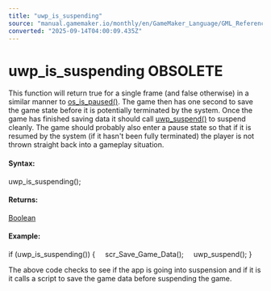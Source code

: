 ```yaml
---
title: "uwp_is_suspending"
source: "manual.gamemaker.io/monthly/en/GameMaker_Language/GML_Reference/UWP_And_XBox_Live/uwp_is_suspending.htm"
converted: "2025-09-14T04:00:09.435Z"
---
```


# uwp\_is\_suspending OBSOLETE

This function will return true for a single frame (and false otherwise) in a similar manner to [os\_is\_paused()](../OS_And_Compiler/os_is_paused.md). The game then has one second to save the game state before it is potentially terminated by the system. Once the game has finished saving data it should call [uwp\_suspend()](uwp_suspend.md) to suspend cleanly. The game should probably also enter a pause state so that if it is resumed by the system (if it hasn't been fully terminated) the player is not thrown straight back into a gameplay situation.

#### Syntax:

uwp\_is\_suspending();

#### Returns:

[Boolean](../../GML_Overview/Data_Types.md)

#### Example:

if (uwp\_is\_suspending())
{
    scr\_Save\_Game\_Data();
    uwp\_suspend();
}

The above code checks to see if the app is going into suspension and if it is it calls a script to save the game data before suspending the game.